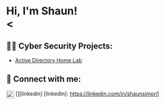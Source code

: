 <h1>Hi, I'm Shaun! <br/><</h1>

<h2>👨‍💻 Cyber Security Projects:</h2>

- [Active Directory Home Lab ](https://github.com/Shaun-Simon/ActiveDirectoryHomeLab)

<h2> 🤳 Connect with me:</h2>

[<img align="left" alt="JoshMadakor | LinkedIn" width="22px" src="https://cdn.jsdelivr.net/npm/simple-icons@v3/icons/linkedin.svg" />][linkedin]
[linkedin]: https://linkedin.com/in/shaunsimon1

      
